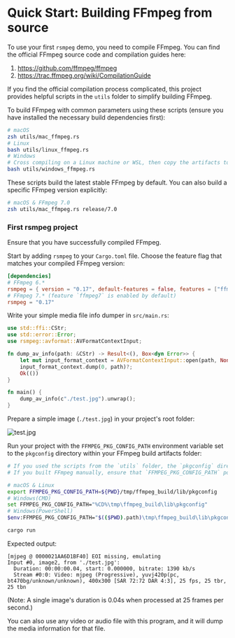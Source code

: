 # Quick Start: Building FFmpeg from source

To use your first `rsmpeg` demo, you need to compile FFmpeg. You can find the official FFmpeg source code and compilation guides here:
1. <https://github.com/ffmpeg/ffmpeg>
2. <https://trac.ffmpeg.org/wiki/CompilationGuide>

If you find the official compilation process complicated, this project provides helpful scripts in the `utils` folder to simplify building FFmpeg.

To build FFmpeg with common parameters using these scripts (ensure you have installed the necessary build dependencies first):

```bash
# macOS
zsh utils/mac_ffmpeg.rs
# Linux
bash utils/linux_ffmpeg.rs
# Windows
# Cross compiling on a Linux machine or WSL, then copy the artifacts to your Windows machine.
bash utils/windows_ffmpeg.rs
```

These scripts build the latest stable FFmpeg by default. You can also build a specific FFmpeg version explicitly:

```bash
# macOS & FFmpeg 7.0
zsh utils/mac_ffmpeg.rs release/7.0
```

### First rsmpeg project

Ensure that you have successfully compiled FFmpeg.

Start by adding `rsmpeg` to your `Cargo.toml` file. Choose the feature flag that matches your compiled FFmpeg version:

```toml
[dependencies]
# FFmpeg 6.*
rsmpeg = { version = "0.17", default-features = false, features = ["ffmpeg6"] }
# FFmpeg 7.* (feature `ffmpeg7` is enabled by default)
rsmpeg = "0.17"
```

Write your simple media file info dumper in `src/main.rs`:

```rust
use std::ffi::CStr;
use std::error::Error;
use rsmpeg::avformat::AVFormatContextInput;

fn dump_av_info(path: &CStr) -> Result<(), Box<dyn Error>> {
    let mut input_format_context = AVFormatContextInput::open(path, None, &mut None)?;
    input_format_context.dump(0, path)?;
    Ok(())
}

fn main() {
    dump_av_info(c"./test.jpg").unwrap();
}
```

Prepare a simple image (`./test.jpg`) in your project's root folder:

![test.jpg](../assets/mountain.jpg)

Run your project with the `FFMPEG_PKG_CONFIG_PATH` environment variable set to the `pkgconfig` directory within your FFmpeg build artifacts folder:

```bash
# If you used the scripts from the `utils` folder, the `pkgconfig` directory is typically located at `{PWD}/tmp/ffmpeg_build/lib/pkgconfig`.
# If you built FFmpeg manually, ensure that `FFMPEG_PKG_CONFIG_PATH` points to the absolute path of your `pkgconfig` directory.

# macOS & Linux
export FFMPEG_PKG_CONFIG_PATH=${PWD}/tmp/ffmpeg_build/lib/pkgconfig
# Windows(CMD)
set FFMPEG_PKG_CONFIG_PATH="%CD%\tmp\ffmpeg_build\lib\pkgconfig"
# Windows(PowerShell)
$env:FFMPEG_PKG_CONFIG_PATH="$(($PWD).path)\tmp\ffmpeg_build\lib\pkgconfig"

cargo run
```

Expected output:

```output
[mjpeg @ 0000021AA6D1BF40] EOI missing, emulating
Input #0, image2, from './test.jpg':
  Duration: 00:00:00.04, start: 0.000000, bitrate: 1390 kb/s
  Stream #0:0: Video: mjpeg (Progressive), yuvj420p(pc, bt470bg/unknown/unknown), 400x300 [SAR 72:72 DAR 4:3], 25 fps, 25 tbr, 25 tbn
```

(Note: A single image's duration is 0.04s when processed at 25 frames per second.)

You can also use any video or audio file with this program, and it will dump the media information for that file.
